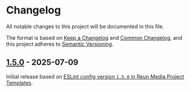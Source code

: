# Changelog

All notable changes to this project will be documented in this file.

The format is based on [Keep a Changelog](https://keepachangelog.com/en/1.1.0/)
and [Common Changelog](https://common-changelog.org/), and this project adheres
to [Semantic Versioning](https://semver.org/spec/v2.0.0.html).

## [1.5.0] - 2025-07-09

Initial release based on [ESLint config version `1.5.0` in Reun Media Project
Templates](https://github.com/ReunMedia/project-templates/blob/637552a79e6add952d6bf9c4a3520d741954cde9/base/webdev/frontend/eslint.config.mjs).

[1.5.0]: https://github.com/ReunMedia/eslint-config/releases/tag/1.5.0
